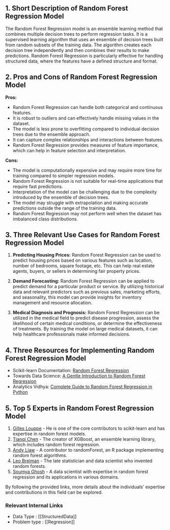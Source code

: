 ## 1. Short Description of Random Forest Regression Model

The Random Forest Regression model is an ensemble learning method that combines multiple decision trees to perform regression tasks. It is a supervised learning algorithm that uses an ensemble of decision trees built from random subsets of the training data. The algorithm creates each decision tree independently and then combines their results to make predictions. Random Forest Regression is particularly effective for handling structured data, where the features have a defined structure and format.

## 2. Pros and Cons of Random Forest Regression Model

**Pros:**
- Random Forest Regression can handle both categorical and continuous features.
- It is robust to outliers and can effectively handle missing values in the dataset.
- The model is less prone to overfitting compared to individual decision trees due to the ensemble approach.
- It can capture complex relationships and interactions between features.
- Random Forest Regression provides measures of feature importance, which can help in feature selection and interpretation.

**Cons:**
- The model is computationally expensive and may require more time for training compared to simpler regression models.
- Random Forest Regression is not suitable for real-time applications that require fast predictions.
- Interpretation of the model can be challenging due to the complexity introduced by the ensemble of decision trees.
- The model may struggle with extrapolation and making accurate predictions outside the range of the training data.
- Random Forest Regression may not perform well when the dataset has imbalanced class distributions.

## 3. Three Relevant Use Cases for Random Forest Regression Model

1. **Predicting Housing Prices:** Random Forest Regression can be used to predict housing prices based on various features such as location, number of bedrooms, square footage, etc. This can help real estate agents, buyers, or sellers in determining fair property prices.

2. **Demand Forecasting:** Random Forest Regression can be applied to predict demand for a particular product or service. By utilizing historical data and relevant predictors such as previous sales, marketing efforts, and seasonality, this model can provide insights for inventory management and resource allocation.

3. **Medical Diagnosis and Prognosis:** Random Forest Regression can be utilized in the medical field to predict disease progression, assess the likelihood of certain medical conditions, or determine the effectiveness of treatments. By training the model on large medical datasets, it can help healthcare professionals make informed decisions.

## 4. Three Resources for Implementing Random Forest Regression Model

- Scikit-learn Documentation: [Random Forest Regression](https://scikit-learn.org/stable/modules/generated/sklearn.ensemble.RandomForestRegressor.html)
- Towards Data Science: [A Gentle Introduction to Random Forest Regression](https://towardsdatascience.com/a-gentle-introduction-to-random-forest-regression-28c2e14b37e1)
- Analytics Vidhya: [Complete Guide to Random Forest Regression in Python](https://www.analyticsvidhya.com/blog/2020/03/beginners-guide-random-forest-hyperparameter-tuning/)

## 5. Top 5 Experts in Random Forest Regression Model

1. [Gilles Louppe](https://github.com/glouppe) - He is one of the core contributors to scikit-learn and has expertise in random forest models.
2. [Tianqi Chen](https://github.com/tqchen) - The creator of XGBoost, an ensemble learning library, which includes random forest regression.
3. [Andy Liaw](https://github.com/AndyLiaw) - A contributor to randomForest, an R package implementing random forest algorithms.
4. [Leo Breiman](https://www.stat.berkeley.edu/~breiman/) - The late statistician and data scientist who invented random forests.
5. [Soumya Ghosh](https://github.com/soumya-ghosh10) - A data scientist with expertise in random forest regression and its applications in various domains.

By following the provided links, more details about the individuals' expertise and contributions in this field can be explored.


 ### Relevant Internal Links
- Data Type : [[StructuredData]]
- Problem type : [[Regression]]
